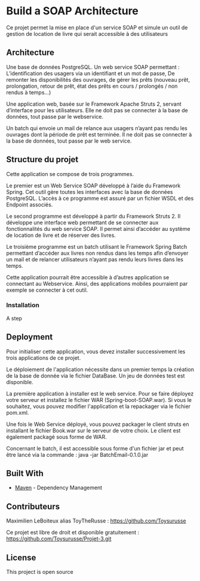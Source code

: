 # Build a SOAP Architecture

Ce projet permet la mise en place d'un service SOAP et simule un outil de gestion de location de livre qui serait accessible à des utilisateurs

## Architecture

Une base de données PostgreSQL.
Un web service SOAP permettant : 
L’identification des usagers via un identifiant et un mot de passe,
De remonter les disponibilités des ouvrages, de gérer les prêts (nouveau prêt, prolongation, retour de prêt, état des prêts en cours / prolongés / non rendus à temps...)

Une application web, basée sur le Framework Apache Struts 2, servant d’interface pour les utilisateurs. Elle ne doit pas se connecter à la base de données, tout passe par le webservice.

Un batch qui envoie un mail de relance aux usagers n’ayant pas rendu les ouvrages dont la période de prêt est terminée. Il ne doit pas se connecter à la base de données, tout passe par le web service.

## Structure du projet

Cette application se compose de trois programmes.
 
Le premier est un Web Service SOAP développé à l’aide du Framework Spring. Cet outil gère toutes les interfaces avec la base de données PostgreSQL. L’accès à ce programme est assuré par un fichier WSDL et des Endpoint associés.

Le second programme est développé à partir du Framework Struts 2. Il développe une interface web permettant de se connecter aux fonctionnalités du web service SOAP. Il permet ainsi d’accéder au système de location de livre et de réserver des livres.

Le troisième programme est un batch utilisant le Framework Spring Batch permettant d’accéder aux livres non rendus dans les temps afin d’envoyer un mail et de relancer utilisateurs n’ayant pas rendu leurs livres dans les temps.

Cette application pourrait être accessible à d’autres application se connectant au Webservice. Ainsi, des applications mobiles pourraient par exemple se connecter à cet outil.

### Installation

A step

## Deployment

Pour initialiser cette application, vous devez installer successivement les trois applications de ce projet.

Le déploiement de l'application nécessite dans un premier temps la création de la base de donnée via le fichier DataBase. Un jeu de données test est disponible.

La première application à installer est le web service. Pour se faire déployez votre serveur et installez le fichier WAR (Spring-boot-SOAP.war). Si vous le souhaitez, vous pouvez modifier l'application et la repackager via le fichier pom.xml.

Une fois le Web Service déployé, vous pouvez packager le client struts en installant le fichier Book.war sur le serveur de votre choix. Le client est également packagé sous forme de WAR.

Concernant le batch, il est accessible sous forme d'un fichier jar et peut être lancé via la commande : java -jar BatchEmail-0.1.0.jar

## Built With

* [Maven](https://maven.apache.org/) - Dependency Management

## Contributeurs

Maximilien LeBoiteux alias ToyTheRusse : https://github.com/Toysurusse

Ce projet est libre de droit et disponible gratuitement : https://github.com/Toysurusse/Projet-3.git

## License

This project is open source

